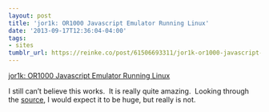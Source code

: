 ```yaml
---
layout: post
title: 'jor1k: OR1000 Javascript Emulator Running Linux'
date: '2013-09-17T12:36:04-04:00'
tags:
- sites
tumblr_url: https://reinke.co/post/61506693311/jor1k-or1000-javascript-emulator-running-linux
---
```

[jor1k: OR1000 Javascript Emulator Running Linux](http://s-macke.github.io/jor1k/)  

I still can’t believe this works. &nbsp;It is really quite amazing. &nbsp;Looking through the [source](https://github.com/s-macke/jor1k), I would expect it to be huge, but really is not.

